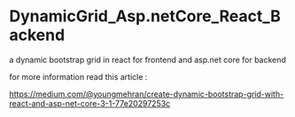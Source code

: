 # DynamicGrid_Asp.netCore_React_Backend

a dynamic bootstrap grid in react for frontend and asp.net core for backend

for more information read this article :

https://medium.com/@youngmehran/create-dynamic-bootstrap-grid-with-react-and-asp-net-core-3-1-77e20297253c
